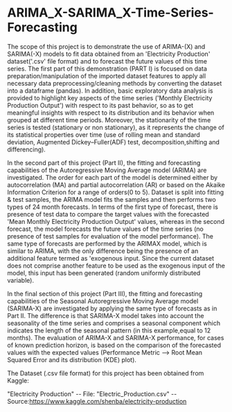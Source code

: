 # ARIMA_X-SARIMA_X-Time-Series-Forecasting

The scope of this project is to demonstrate the use of ARIMA-(X) and SARIMA(-X) models to fit data obtained from an 'Electricity Production' dataset('.csv' file format) and to forecast the future values of this time series. The first part of this demonstration (PART I) is focused on data preparation/manipulation of the imported dataset features to apply all necessary data preprocessing/cleaning methods by converting the dataset into a dataframe (pandas). In addition, basic exploratory data analysis is provided to highlight key aspects of the time series ('Monthly Electricity Production Output') with respect to its past behavior, so as to get meaningful insights with respect to its distribution and its behavior when grouped at different time periods. Moreover, the stationarity of the time series is tested (stationary or non stationary), as it represents the change of its statistical properties over time (use of rolling mean and standard deviation, Augmented Dickey–Fuller(ADF) test, decomposition,shifting and differencing).

In the second part of this project (Part II), the fitting and forecasting capabilities of the Autoregressive Moving Average model (ARIMA) are investigated. The order for each part of the model is determined either by autocorrelation (MA) and partial autocorrelation (AR) or based on the Akaike Information Criterion for a range of orders(0 to 5). Dataset is split into fitting & test samples, the ARIMA model fits the samples and then performs two types of 24 month forecasts. In terms of the first type of forecast, there is presence of test data to compare the target values with the forecasted 'Mean Monthly Electricity Production Output' values, whereas in the second forecast, the model forecasts the future values of the time series (no presence of test samples for evaluation of the model performance). The same type of forecasts are performed by the ARIMAX model, which is similar to ARIMA, with the only difference being the presence of an additional feature termed as 'exogenous input. Since the current dataset does not comprise another feature to be used as the exogenous input of the model, this input has been generated (random uniformly distributed variable).

In the final section of this project (Part III), the fitting and forecasting capabilities of the Seasonal Autoregressive Moving Average model (SARIMA-X) are investigated by applying the same type of forecasts as in Part II. The difference is that SARIMA-X model takes into account the seasonality of the time series and comprises a seasonal component which indicates the length of the seasonal pattern (in this example,equal to 12 months). The evaluation of ARIMA-X and SARIMA-X performance, for cases of known prediction horizon, is based on the comparison of the forecasted values with the expected values (Performance Metric --> Root Mean Squared Error and its distribution (KDE) plot).

The Dataset (.csv file format) for this project has been obtained from Kaggle:

"Electricity Production" -- File: "Electric_Production.csv" -- Source:https://www.kaggle.com/shenba/electricity-production
